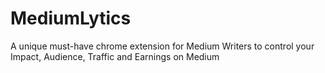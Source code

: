 # MediumLytics
A unique must-have chrome extension for Medium Writers to control your Impact, Audience, Traffic and Earnings on Medium
